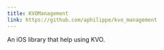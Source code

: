 ```yaml
---
title: KVOManagement
link: https://github.com/aphilippe/kvo_management 
---
```


An iOS library that help using KVO.